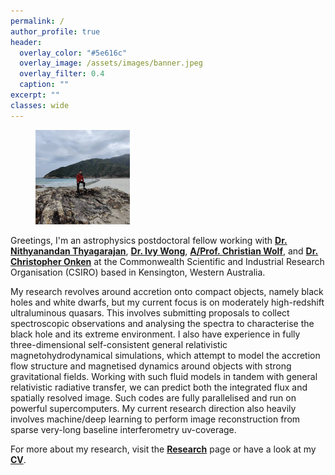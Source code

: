 ```yaml
---
permalink: /
author_profile: true
header:
  overlay_color: "#5e616c"
  overlay_image: /assets/images/banner.jpeg
  overlay_filter: 0.4
  caption: ""
excerpt: ""
classes: wide
---
```


<figure style="width: 30%" class="align-right">
  <a href="/assets/images/bio-photo.jpg" title="Home Photo" alt="Home Photo">
  <img src="/assets/images/bio-photo.jpg" alt=""></a>
</figure>


Greetings, I'm an astrophysics postdoctoral fellow working with [**Dr. Nithyanandan Thyagarajan**](https://people.csiro.au/t/n/nithyanandan-thyagarajan), [**Dr. Ivy Wong**](https://people.csiro.au/w/i/ivy-wong), [**A/Prof. Christian Wolf**](https://researchers.anu.edu.au/researchers/wolf-c),
and [**Dr. Christopher Onken**](https://researchers.anu.edu.au/researchers/onken-c) at the Commonwealth Scientific and Industrial Research Organisation (CSIRO) based in Kensington, Western Australia.

My research revolves around accretion onto compact objects, namely black holes and white dwarfs,
but my current focus is on moderately high-redshift ultraluminous quasars. 
This involves submitting proposals to collect spectroscopic observations and analysing the spectra 
to characterise the black hole and its extreme environment. 
I also have experience in fully three-dimensional self-consistent general relativistic magnetohydrodynamical simulations,
which attempt to model the accretion flow structure and magnetised dynamics around objects with strong gravitational fields. 
Working with such fluid models in tandem with general relativistic radiative transfer, 
we can predict both the integrated flux and spatially resolved image. 
Such codes are fully parallelised and run on powerful supercomputers.
My current research direction also heavily involves machine/deep learning to perform image reconstruction from
sparse very-long baseline interferometry uv-coverage.

For more about my research, visit the [**Research**][1] page or have a look at my [**CV**](/assets/docs/CV_Samuel_Lai.pdf).

[1]: /research/